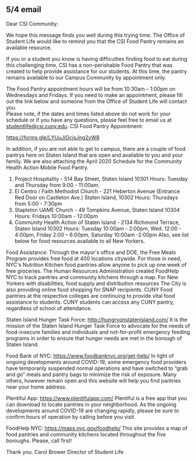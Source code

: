 
5/4 email
​
----
Dear CSI Community:
 
We hope this message finds you well during this trying time. The Office of Student Life would like to remind you that the CSI Food Pantry remains an available resource.
 
If you or a student you know is having difficulties finding food to eat during this challenging time, CSI has a non-perishable Food Pantry that was created to help provide assistance for our students. At this time, the pantry remains available to our Campus Community by appointment only.  
 
The Food Pantry appointment hours will be from 10:30am – 1:00pm on Wednesdays and Fridays.  If you need to make an appointment, please fill out the link below and someone from the Office of Student Life will contact you.  
Please note, if the dates and times listed above do not work for your schedule or if you have any questions, please feel free to email us at studentlife@csi.cuny.edu. 
CSI Food Pantry Appointment:
 

https://forms.gle/LYUuJjGcjsJng2vW8

 
In addition, if you are not able to get to campus, there are a couple of food pantrys here on Staten Island that are open and available to you and your family.  We are also attaching the April 2020 Schedule for the Community Health Action Mobile Food Pantry.
1.  Project Hospitality - 514 Bay Street, Staten Island 10301
              Hours: Tuesday and Thursday from 9:00 - 11:00am.
2.  El Centro / Faith Methodist Church - 221 Heberton Avenue (Entrance Red Door on Castleton Ave.) Staten Island, 10302
              Hours:  Thursdays from 5:00 - 7:30pm 
3.  Stapleton UAME Church - 49 Tompkins Avenue, Staten Island 10304 
              Hours: Fridays 10:00am - 12:00pm
4.  Community Health Action of Staten Island -  2134 Richmond Terrace, Staten Island 10302 
Hours: Tuesday 10:00am - 2:00pm, Wed. 12:00 - 4:00pm, Friday 2:00 – 6:00pm,
              Saturday 10:00am -2:00pm
 Also, see list below for food resources available to all New Yorkers.
 

Food Assistance: 
​Through the mayor's office and DOE, the Free Meals Program provides free food at 400 locations citywide.
​​​For those in need, NYC's Nutrition Kitchen food pantries allow anyone to pick up one week of free groceries. 
The Human Resources Administration created FoodHelp NYC to track pantries and community kitchens through a map. 
For New Yorkers with disabilities, food supply and distribution resources 
The City is also providing online food shopping for SNAP recipients.
CUNY Food pantries at the respective colleges are continuing to provide vital food assistance to students.  CUNY students can access any CUNY pantry, regardless of school of attendance.
 

​Staten Island Hunger Task Force: http://hungryonstatenisland.com/   It is the mission of the Staten Island Hunger Task Force to advocate for the needs of food-insecure families and individuals and not-for-profit emergency feeding programs in order to ensure that hunger needs are met in the borough of Staten Island. 
 
Food Bank of NYC: https://www.foodbanknyc.org/get-help/   In light of ongoing developments around COVID-19, some emergency food providers have temporarily suspended normal operations and have switched to “grab and go” meals and pantry bags to minimize the risk of exposure. Many others, however remain open and this website will help you find pantries near your home address.  
 
Plentiful App: https://www.plentifulapp.com/ Plentiful is a free app that you can download to locate pantries in your neighborhood. As the ongoing developments around COVID-19 are changing rapidly, please be sure to confirm hours of operation by calling before you visit.
 
FoodHelp NYC: https://maps.nyc.gov/foodhelp/ This site provides a map of food pantries and community kitchens located throughout the five boroughs.  Please, call first!
 
Thank you.
Carol Brower 
Director of Student Life
 

 

